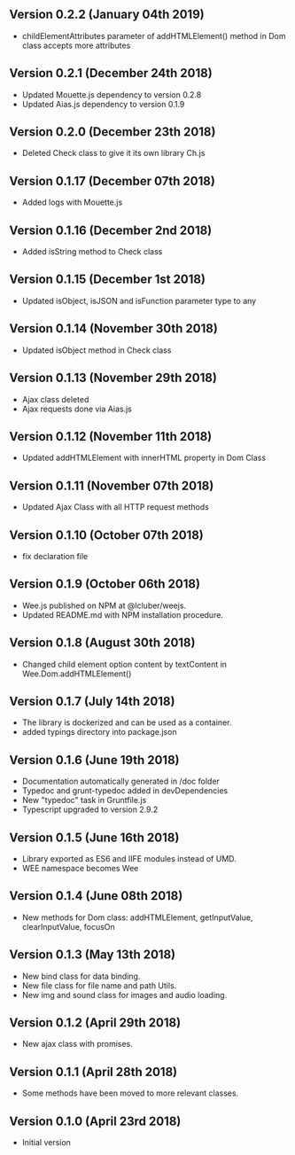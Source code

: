 Version 0.2.2 (January 04th 2019)
-----------------------------
 * childElementAttributes parameter of addHTMLElement() method in Dom class accepts more attributes

Version 0.2.1 (December 24th 2018)
-----------------------------
 * Updated Mouette.js dependency to version 0.2.8
 * Updated Aias.js dependency to version 0.1.9

Version 0.2.0 (December 23th 2018)
-----------------------------
 * Deleted Check class to give it its own library Ch.js

Version 0.1.17 (December 07th 2018)
-----------------------------
 * Added logs with Mouette.js

Version 0.1.16 (December 2nd 2018)
-----------------------------
 * Added isString method to Check class

Version 0.1.15 (December 1st 2018)
-----------------------------
 * Updated isObject, isJSON and isFunction parameter type to any

Version 0.1.14 (November 30th 2018)
-----------------------------
 * Updated isObject method in Check class

Version 0.1.13 (November 29th 2018)
-----------------------------
 * Ajax class deleted
 * Ajax requests done via Aias.js

Version 0.1.12 (November 11th 2018)
-----------------------------
 * Updated addHTMLElement with innerHTML property in Dom Class

Version 0.1.11 (November 07th 2018)
-----------------------------
 * Updated Ajax Class with all HTTP request methods

Version 0.1.10 (October 07th 2018)
-----------------------------
 * fix declaration file

Version 0.1.9 (October 06th 2018)
-----------------------------
 * Wee.js published on NPM at @lcluber/weejs.
 * Updated README.md with NPM installation procedure.

Version 0.1.8 (August 30th 2018)
-----------------------------
 * Changed child element option content by textContent in Wee.Dom.addHTMLElement()

Version 0.1.7 (July 14th 2018)
-----------------------------
 * The library is dockerized and can be used as a container.
 * added typings directory into package.json

Version 0.1.6 (June 19th 2018)
-----------------------------
 * Documentation automatically generated in /doc folder
 * Typedoc and grunt-typedoc added in devDependencies
 * New "typedoc" task in Gruntfile.js
 * Typescript upgraded to version 2.9.2

Version 0.1.5 (June 16th 2018)
-----------------------------
 * Library exported as ES6 and IIFE modules instead of UMD.
 * WEE namespace becomes Wee

Version 0.1.4 (June 08th 2018)
-----------------------------
 * New methods for Dom class: addHTMLElement, getInputValue, clearInputValue, focusOn

Version 0.1.3 (May 13th 2018)
-----------------------------
 * New bind class for data binding.
 * New file class for file name and path Utils.
 * New img and sound class for images and audio loading.

Version 0.1.2 (April 29th 2018)
-----------------------------
 * New ajax class with promises.

Version 0.1.1 (April 28th 2018)
-----------------------------
 * Some methods have been moved to more relevant classes.

Version 0.1.0 (April 23rd 2018)
-----------------------------
 * Initial version
